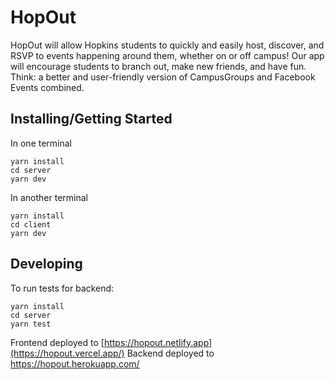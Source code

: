# HopOut
HopOut will allow Hopkins students to quickly and easily host, discover, and RSVP to events happening around them, whether on or off campus! Our app will encourage students to branch out, make new friends, and have fun. Think: a better and user-friendly version of CampusGroups and Facebook Events combined. 
## Installing/Getting Started
In one terminal
```shell
yarn install
cd server
yarn dev
```
In another terminal
```shell
yarn install
cd client
yarn dev
```
## Developing
To run tests for backend:
```shell
yarn install
cd server
yarn test
```

Frontend deployed to [https://hopout.netlify.app](https://hopout.vercel.app/)
Backend deployed to https://hopout.herokuapp.com/
